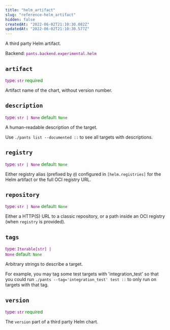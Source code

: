 ```yaml
---
title: "helm_artifact"
slug: "reference-helm_artifact"
hidden: false
createdAt: "2022-06-02T21:10:30.082Z"
updatedAt: "2022-06-02T21:10:30.577Z"
---
```

A third party Helm artifact.

Backend: <span style="color: purple"><code>pants.backend.experimental.helm</code></span>

## <code>artifact</code>

<span style="color: purple">type: <code>str</code></span>
<span style="color: green">required</span>

Artifact name of the chart, without version number.

## <code>description</code>

<span style="color: purple">type: <code>str | None</code></span>
<span style="color: green">default: <code>None</code></span>

A human-readable description of the target.

Use `./pants list --documented ::` to see all targets with descriptions.

## <code>registry</code>

<span style="color: purple">type: <code>str | None</code></span>
<span style="color: green">default: <code>None</code></span>

Either registry alias (prefixed by `@`) configured in `[helm.registries]` for the Helm artifact or the full OCI registry URL.

## <code>repository</code>

<span style="color: purple">type: <code>str | None</code></span>
<span style="color: green">default: <code>None</code></span>

Either a HTTP(S) URL to a classic repository, or a path inside an OCI registry (when `registry` is provided).

## <code>tags</code>

<span style="color: purple">type: <code>Iterable[str] | None</code></span>
<span style="color: green">default: <code>None</code></span>

Arbitrary strings to describe a target.

For example, you may tag some test targets with 'integration_test' so that you could run `./pants --tag='integration_test' test ::` to only run on targets with that tag.

## <code>version</code>

<span style="color: purple">type: <code>str</code></span>
<span style="color: green">required</span>

The `version` part of a third party Helm chart.